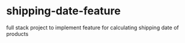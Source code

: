 # shipping-date-feature
full stack project to implement feature for calculating shipping date of products
